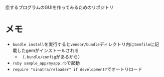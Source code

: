 恋するプログラムのGUIを作ってみるためのリポジトリ

# メモ
- `bundle install`を実行すると`vendor/bundle`ディレクトリ内に`Gemfile`に記載したgemがインストールされる
  - （`.bundle/config`があるから）
- `ruby sample_app/myapp.rb`で起動
- `require "sinatra/reloader" if development?`でオートリロード
